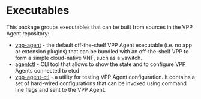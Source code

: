 # Executables

This package groups executables that can be built from sources in the VPP 
Agent repository:

- [vpp-agent](vpp-agent/main.go) - the default off-the-shelf VPP Agent 
  executable (i.e. no app or extension plugins) that can be bundled with
  an off-the-shelf VPP to form a simple cloud-native VNF,
  such as a vswitch.
- [agentctl](agentctl/agentctl.go) - CLI tool that allows to show
  the state and to configure VPP Agents connected to etcd
- [vpp-agent-ctl](vpp-agent-ctl/vpp-agent-ctl.g) - a utility for testing VPP
  Agent configuration. It contains a set of hard-wired configurations
  that can be invoked using command line flags and sent to the VPP Agent.